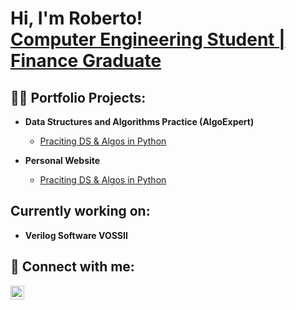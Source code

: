 <h1>Hi, I'm Roberto! <br/><a href="https://github.com/cuenr12">Computer Engineering Student | Finance Graduate</a></h1>

<h2>👨‍💻 Portfolio Projects:</h2>

- <b>Data Structures and Algorithms Practice (AlgoExpert)</b>
  - [Praciting DS & Algos in Python](https://github.com/joshmadakor1/Algorithms-Practice)
 
- <b>Personal Website</b>
  - [Praciting DS & Algos in Python](https://github.com/joshmadakor1/Algorithms-Practice)


<h2>  Currently working on:</h2>

- <b>Verilog Software VOSSII</b>


<h2> 🤳 Connect with me:</h2>


[<img align="left" alt="robertocheung | LinkedIn" width="22px" src="https://cdn.jsdelivr.net/npm/simple-icons@v3/icons/linkedin.svg" />][linkedin]



[linkedin]: https://linkedin.com/in/robertocheung

<!--
**joshmadakor1/joshmadakor1** is a ✨ _special_ ✨ repository because its `README.md` (this file) appears on your GitHub profile.

Here are some ideas to get you started:

- 🔭 I’m currently working on ...
- 🌱 I’m currently learning ...
- 👯 I’m looking to collaborate on ...
- 🤔 I’m looking for help with ...
- 💬 Ask me about ...
- 📫 How to reach me: ...
- 😄 Pronouns: ...
- ⚡ Fun fact: ...
-->
